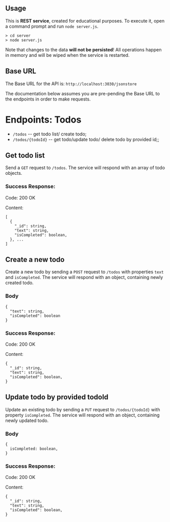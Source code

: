 ## Usage

This is **REST service**, created for educational purposes. To execute it, open a command prompt and run `node server.js`.

```
> cd server
> node server.js
```

Note that changes to the data **will not be persisted**! All operations happen in memory and will be wiped when the service is restarted.

## Base URL

The Base URL for the API is: `http://localhost:3030/jsonstore`

The documentation below assumes you are pre-pending the Base URL to the endpoints in order to make requests.

# Endpoints: Todos

- `/todos` -- get todo list/ create todo;
- `/todos/{todoId}` -- get todo/update todo/ delete todo by provided id;;

## Get todo list

Send a `GET` request to `/todos`. The service will respond with an array of todo objects.

### Success Response:

Code: 200 OK

Content:

```
[
  {
    "_id": string,
    "text": string,
    "isCompleted": boolean,
  }, ...
]
```

## Create a new todo

Create a new todo by sending a `POST` request to `/todos` with properties `text` and `isCompleted`. The service will respond with an object, containing newly created todo.

### Body

```
{
  "text": string,
  "isCompleted": boolean
}
```

### Success Response:

Code: 200 OK

Content:

```
{
  "_id": string,
  "text": string,
  "isCompleted": boolean,
}
```

## Update todo by provided todoId

Update an existing todo by sending a `PUT` request to `/todos/{todoId}` with property `isCompleted`. The service will respond with an object, containing newly updated todo.

### Body

```
{
  isCompleted: boolean,
}
```

### Success Response:

Code: 200 OK

Content:

```
{
  "_id": string,
  "text": string,
  "isCompleted": boolean,
}
```
